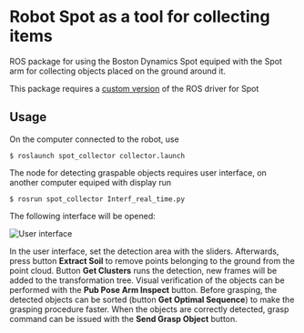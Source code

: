 # Robot Spot as a tool for collecting items
ROS package for using the Boston Dynamics Spot equiped with the Spot arm for collecting objects placed on the ground around it.

This package requires a [custom version](https://github.com/ctu-vras/spot_ros) of the ROS driver for Spot

## Usage
On the computer connected to the robot, use

```console
$ roslaunch spot_collector collector.launch
```

The node for detecting graspable objects requires user interface, on another computer equiped with display run

```console
$ rosrun spot_collector Interf_real_time.py
```

The following interface will be opened:

![User interface](https://github.com/ctu-vras/spot_collector/assets/127795959/2b07b3fc-2551-45b5-8f9a-6a2d79128775)

In the user interface, set the detection area with the sliders. Afterwards, press button **Extract Soil** to remove points belonging to the ground from the point cloud. Button **Get Clusters** runs the detection, new frames will be added to the transformation tree. Visual verification of the objects can be performed with the **Pub Pose Arm Inspect** button. Before grasping, the detected objects can be sorted (button **Get Optimal Sequence**) to make the grasping procedure faster. When the objects are correctly detected, grasp command can be issued with the **Send Grasp Object** button.
